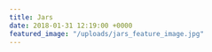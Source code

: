 ```yaml
---
title: Jars
date: 2018-01-31 12:19:00 +0000
featured_image: "/uploads/jars_feature_image.jpg"
---
```

